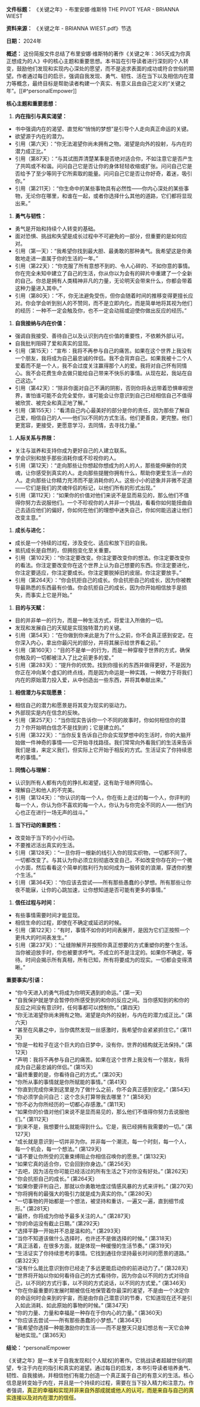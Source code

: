 **文件标题：** 《关键之年》- 布里安娜·维斯特  THE PIVOT YEAR - BRIANNA WIEST

**资料来源：** 《关键之年 - BRIANNA WIEST.pdf》节选

**日期：** 2024年

**概述：** 这份简报文件总结了布里安娜·维斯特的著作《关键之年：365天成为你真正想成为的人》中的核心主题和重要思想。本书旨在引导读者进行深刻的个人转变，鼓励他们发现和实现内心深处的愿望，而不是追求表面的成功或符合世俗的期望。作者通过每日的启示，强调自我发现、勇气、韧性、活在当下以及相信内在潜力等概念，最终目标是帮助读者构建一个真实、有意义且由自己定义的“关键之年”。[[#^personalEmpower]]

**核心主题和重要思想：**



1. **内在指引与真实渴望：**

- 书中强调内在的渴望、直觉和“悄悄的梦想”是引导个人走向真正命运的关键。
- 欲望源于内在的潜力。
- 引用（第六天）：“你无法渴望你尚未拥有之物。渴望是向外的投射，与内在的潜力成正比。”
- 引用（第87天）：“与其试图弄清楚某事是否绝对适合你，不如注意它是否产生了共鸣或不和谐。问问自己它是否让你的身体轻轻收缩或扩张。问问自己它是否给予了至少等同于它所索取的能量。问问自己它是否让你好奇，着迷，吸引你。”
- 引用（第211天）：“你生命中的某些事物具有必然性——你内心深处的某些事物，无论你在哪里，和谁在一起，或者你选择什么其他的道路，它们都将显现出来。”

1. **勇气与韧性：**

- 勇气是开始和持续个人转变的基础。
- 面对恐惧、挑战和失望是成长过程中不可避免的一部分，但重要的是如何应对。
- 引用（第一天）：“我希望你找到最大胆、最勇敢的那种勇气。我希望这是你勇敢地走进一直属于你的生活的一年。”
- 引用（第22天）：“你克服了所有意想不到的、令人心碎的、不如你意的事情。你在完全未知中建立了自己的生活，你从你以为会有的碎片中重建了一个全新的自己。你总是拥有人类精神非凡的力量，无论明天会带来什么，你都会带着这种力量进入其中。”
- 引用（第80天）：“不，你无法避免受伤，但你会随着时间的推移变得更擅长应对。你会学会听到别人的不赞同，而不是立即内化，而是简单地将其视为他们的经历：一种不一定会触及你，也不一定会动摇或迫使你做出反应的经历。”

1. **自我接纳与内在价值：**

- 强调自我接受、善待自己以及认识到内在价值的重要性，不依赖外部认可。
- 自我批判阻碍了爱和真实的显现。
- 引用（第15天）：“宣布：我将不再参与自己的痛苦。如果在这个世界上我没有一个朋友，我将成为自己最忠诚的伴侣。我不会背弃自己。如果我被十二个人爱着而不是一个人，我不会过度关注赢得那个人的爱。我将对自己怀有同情心。我不会花费生命去做只能给自己带来不快乐的事情。从现在起，我站在自己这边。”
- 引用（第42天）：“除非你面对自己不满的阴影，否则你将永远带着恐惧审视世界，害怕谁可能不会完全爱你，谁可能会让你意识到自己已经相信自己不值得被欣赏、被完全和真正地了解。”
- 引用（第155天）：“看清自己内心最美好的部分是你的责任，因为那些了解自己爱，相信自己的人——他们以不同的方式生活。他们更善良，更完整。他们更宽容，更接受，更愿意学习，去同情，去寻找力量。”

1. **人际关系与界限：**

- 关注与滋养和支持你成为更好自己的人建立联系。
- 学会识别和放手那些消耗你或不珍视你的人。
- 引用（第12天）：“走向那些让你想起你想成为的人的人，那些能伸展你的灵魂，让你感受到真实的人。走向那些提醒你拥有什么，帮助你更爱生活一点的人。走向那些让你精力充沛而不是消耗你的人。这些小小的迹象并非微不足道——它们是我们的灵魂伴侣的标记，以他们所有的形式出现。”
- 引用（第112天）：“如果你的价值对他们来说不是显而易见的，那么他们不值得你努力去说服他们。一个不珍视你的人并非一个挑战，看看你如何能扭曲自己去适应他们的偏好，你如何在他们的理想中迷失自己，你如何能迅速让他们改变主意。”

1. **成长与进化：**

- 成长是一个持续的过程，涉及变化、适应和放下旧的自我。
- 抵抗成长是自然的，但拥抱变化至关重要。
- 引用（第102天）：“你注定要改变。你注定要改变你的想法。你注定要改变你的看法。你注定要改变你在这个世界上认为自己想要的东西。你注定要进化，你注定要适应，你注定要成长。你注定要脱掉旧的皮层。你注定要放手。”
- 引用（第264天）：“你会抗拒自己的成长。你会抗拒自己的成长，因为你被教导最熟悉的东西最有价值。你会抗拒自己的成长，因为你开始相信放手是损失，而事实上它是开始。”

1. **目的与天赋：**

- 目的并非单一的行为，而是一种生活方式，将爱注入所做的一切。
- 发现和发展自己的天赋是实现独特潜力的关键。
- 引用（第54天）：“在你做到你来此是为了什么之前，你不会真正感到安定。在你深入内心，拿出你最闪光的部分，并将其展示给世界看之前。”
- 引用（第160天）：“目的不是单一的行为，而是一种穿梭于世界的方式，确保你触及的一切都被注入了比之前更多的爱。”
- 引用（第283天）：“提升你的优势。找到你擅长的东西并做得更好，不是因为你正在冲向某个虚幻的终点线，而是因为命运是一种实践，一种致力于将我们内在的原始潜力投入爱，从中创造出一些东西，并将其奉献出来。”

1. **相信潜力与实现愿景：**

- 相信自己的潜力和愿景是将其变为现实的驱动力。
- 外部现实是内在信念的反映。
- 引用（第257天）：“当你现实告诉你一个不同的故事时，你如何相信你的潜力？你开始明白信念不是找到的；它是建立的。”
- 引用（第322天）：“当你反复告诉自己你会实现梦想中的生活时，你的大脑开始做一件神奇的事情——它开始寻找路径。我们常常向外看我们的生活来告诉我们是谁，来定义我们，但实际上它开始于相反的方式。生活证实了你持续思考的事情。”

1. **同情心与理解：**

- 认识到所有人都有内在的挣扎和渴望，这有助于培养同情心。
- 理解自己和他人的不完美。
- 引用（第124天）：“你认识的每一个人，你在街上走过的每一个人，你评判的每一个人，你认为你不喜欢的每一个人，你认为与你完全不同的人——他们内心也正在进行一场无声的战斗。”

1. **当下行动的重要性：**

- 改变始于当下的小小行动。
- 不要推迟活出真实的生活。
- 引用（第128天）：“一旦你将一根新的线引入你的现实织物，一切都不同了。一切都改变了。与其认为你必须立刻彻底改变自己，不如改变你存在的一个微小方面，然后看看这个简单的胜利行为如何成为一股转变的浪潮，穿透你的整个生活。”
- 引用（第364天）：“你应该去尝试——所有那些愚蠢的小梦想。所有那些让你夜不能寐，让你的心跳加速，让你想知道是否可能有更多的事情。”

1. **信任过程与时间：**

- 有些事情需要时间才能显现。
- 相信生命的过程，即使在不确定或延迟的时候。
- 引用（第122天）：“有时，事情不如你的时间表展开，是因为它们正按照一个更伟大的时间表发生。”
- 引用（第237天）：“让缝隙解开并按照你真正想要的方式重塑你的整个生活。当你被迫放手时，你也被要求呼气。不成立的不是注定的。如果你不确定，等待。时间会揭示所有真相，所有已知，所有将要成为的现实。一切都会变得清晰。”

**重要事实/引语：**

- “你今天进入的勇气将成为你明天遇到的命运。” (第一天)
- “自我保护就是学会暂停你所感受到的和你的反应之间。当你感知到的和你的反应之间没有意识时，任何事都可以控制你。” (第四天)
- “你无法渴望你尚未拥有之物。渴望是向外的投射，与内在的潜力成正比。” (第六天)
- “甚至在风暴之中，当你偶然发现一丝感激时，我希望你会紧紧抓住它。” (第11天)
- “你是一粒粒子在这个巨大的白日梦中，没有你，世界的结构就无法保持。” (第12天)
- “声明：我将不再参与自己的痛苦。如果在这个世界上我没有一个朋友，我将成为自己最忠诚的伴侣。” (第15天)
- “最终重要的是，你看待自己的方式。” (第20天)
- “你所从事的事情就是你所赋能的事情。” (第41天)
- “你直到完成你来到这里是为了做什么之前，你不会真正感到安定。” (第54天)
- “你必须学会问自己：这个念头打算带我去哪里？” (第58天)
- “你不必为你所经历的一切都心存感激。” (第11天)
- “如果你的价值对他们来说不是显而易见的，那么他们不值得你努力去说服他们。” (第112天)
- “到来不是，我想要什么就能得到什么。它是，我已经拥有我需要的一切。” (第127天)
- “成长就是意识到一切并非为你。并非每一个潮流，每一个时刻，每一个人，每一个机会，每一个想法。” (第129天)
- “请不要让你所受的沉重束缚阻止你相信召唤你的愿景。” (第132天)
- “如果它真的适合你，它会回到你身边。” (第256天)
- “去吧，因为活在你可能已经活过的所有生活之下对你没有好处。” (第262天)
- “你会抗拒自己的成长。” (第264天)
- “如果你要评判自己，那就以你勇敢地度过情感风暴的方式来评判。” (第270天)
- “你将拥有的最强大的吸引力就是成为真实的你。” (第280天)
- “一切事物的开始都是一个想法，被坚持和重访，一遍又一遍，直到细节成形。” (第281天)
- “最终，你将成为你给予最多关注的人。” (第287天)
- “你的命运没有截止日期。” (第292天)
- “选择平静一开始并不总是温和的。” (第293天)
- “当你不知道该做什么选择时，也许还不是做选择的时候。” (第318天)
- “真正活着，在很多方面，就是体现一种缓慢的生活节奏。” (第319天)
- “生活证实了你持续思考的事情。它找到通往你坚持最长时间的愿景的道路。” (第322天)
- “没有什么能比意识到你已经走了多远更能启动你的前进动力了。” (第328天)
- “世界将开始以你如何看待自己的方式看待你，因为你会以不同的方式对待自己，以不同的方式行事，以不同的方式说话，以不同的方式爱。” (第346天)
- “你在你最重要的发展时期被信任地保管着你最深的渴望，不是由一个决定你的命运何时会来到的宇宙，而是由你自己潜意识的节奏，它知道现在还不是引入如此消耗、如此原始的事物的时候。” (第347天)
- “你的力量、力量和幸福是一种存在于你内心的力量。” (第360天)
- “你应该去尝试——所有那些愚蠢的小梦想。” (第364天)
- “我希望你选择一种能激励你的生活——而不是整天只是幻想总有一天它会神秘地实现。” (第365天)

**结论：** ^personalEmpower

《关键之年》是一本关于自我发现和[个人赋权]的著作。它挑战读者超越世俗的期望，专注于内在的指引和真实的渴望。通过每日的启发，本书引导读者培养勇气、韧性、自我接纳，并相信他们有能力创造一个真正属于自己的有意义的生活。核心信息是转变始于内在，并且是一个持续的过程，需要在当下投入精力和注意力。作者强调，<span style="background:#fff88f">真正的幸福和实现并非来自外部成就或他人的认可，而是来自与自己的真实连接以及对内在潜力的信任</span>。